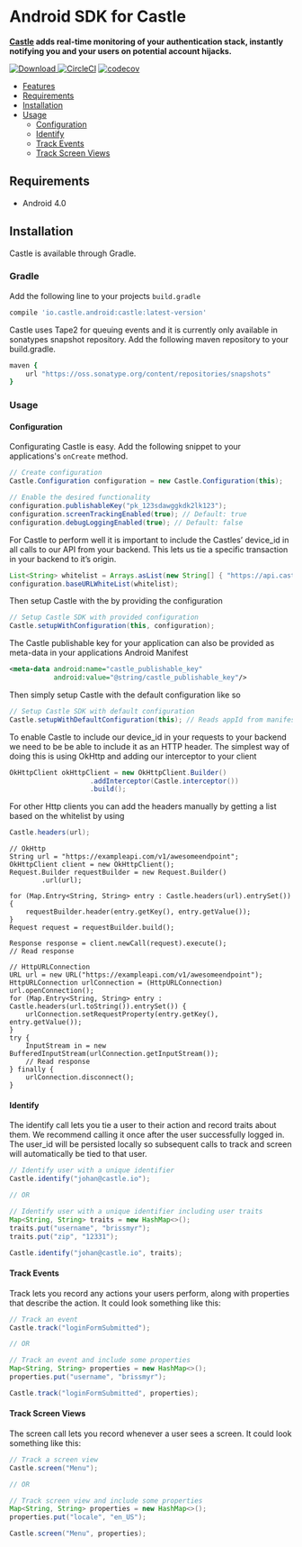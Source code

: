 # Android SDK for Castle

**[Castle](https://castle.io) adds real-time monitoring of your authentication stack, instantly notifying you and your users on potential account hijacks.**

[![Download](https://api.bintray.com/packages/castleintelligence/castle-android/castle/images/download.svg) ](https://bintray.com/castleintelligence/castle-android/castle/_latestVersion)
[![CircleCI](https://circleci.com/gh/castle/castle-android/tree/master.svg?style=svg)](https://circleci.com/gh/castle/castle-android/tree/master)
[![codecov](https://codecov.io/gh/castle/castle-android/branch/master/graph/badge.svg)](https://codecov.io/gh/castle/castle-android)

- [Features](#features)
- [Requirements](#requirements)
- [Installation](#installation)
- [Usage](#usage)
	- [Configuration](#configuration)
	- [Identify](#identify)
	- [Track Events](#track-events)
	- [Track Screen Views](#track-screen-views)

## Requirements

- Android 4.0

## Installation

Castle is available through Gradle.

### Gradle

Add the following line to your projects ```build.gradle```

```ruby
compile 'io.castle.android:castle:latest-version'
```

Castle uses Tape2 for queuing events and it is currently only available in sonatypes snapshot repository. Add the following maven repository to your build.gradle.

```ruby
maven {
	url "https://oss.sonatype.org/content/repositories/snapshots"
}
```

### Usage

#### Configuration

Configurating Castle is easy. Add the following snippet to your applications's ```onCreate``` method.

```java
// Create configuration
Castle.Configuration configuration = new Castle.Configuration(this);

// Enable the desired functionality
configuration.publishableKey("pk_123sdawggkdk2lk123");
configuration.screenTrackingEnabled(true); // Default: true
configuration.debugLoggingEnabled(true); // Default: false
```

For Castle to perform well it is important to include the Castles’ device_id in all calls to our API from your backend. This lets us tie a specific transaction in your backend to it’s origin.

```java
List<String> whitelist = Arrays.asList(new String[] { "https://api.castle.io/" });
configuration.baseURLWhiteList(whitelist);
```

Then setup Castle with the by providing the configuration

```java
// Setup Castle SDK with provided configuration
Castle.setupWithConfiguration(this, configuration);
```

The Castle publishable key for your application can also be provided as meta-data in your applications Android Manifest

```xml
<meta-data android:name="castle_publishable_key"
           android:value="@string/castle_publishable_key"/>
```

Then simply setup Castle with the default configuration like so

```java
// Setup Castle SDK with default configuration
Castle.setupWithDefaultConfiguration(this); // Reads appId from manifest meta tag
```

To enable Castle to include our device_id in your requests to your backend we need to be be able to include it as an HTTP header. The simplest way of doing this is using OkHttp and adding our interceptor to your client

```java
OkHttpClient okHttpClient = new OkHttpClient.Builder()
                    .addInterceptor(Castle.interceptor())
                    .build();
```

For other Http clients you can add the headers manually by getting a list based on the whitelist by using

```java
Castle.headers(url);
```
```
// OkHttp
String url = "https://exampleapi.com/v1/awesomeendpoint";
OkHttpClient client = new OkHttpClient();
Request.Builder requestBuilder = new Request.Builder()
        .url(url);

for (Map.Entry<String, String> entry : Castle.headers(url).entrySet()) {
    requestBuilder.header(entry.getKey(), entry.getValue());
}
Request request = requestBuilder.build();

Response response = client.newCall(request).execute();
// Read response
```
```
// HttpURLConnection
URL url = new URL("https://exampleapi.com/v1/awesomeendpoint");
HttpURLConnection urlConnection = (HttpURLConnection) url.openConnection();
for (Map.Entry<String, String> entry : Castle.headers(url.toString()).entrySet()) {
    urlConnection.setRequestProperty(entry.getKey(), entry.getValue());
}
try {
    InputStream in = new BufferedInputStream(urlConnection.getInputStream());
    // Read response
} finally {
    urlConnection.disconnect();
}
```
#### Identify

The identify call lets you tie a user to their action and record traits about them. We recommend calling it once after the user successfully logged in. The user_id will be persisted locally so subsequent calls to track and screen will automatically be tied to that user.

```java
// Identify user with a unique identifier
Castle.identify("johan@castle.io");

// OR

// Identify user with a unique identifier including user traits
Map<String, String> traits = new HashMap<>();
traits.put("username", "brissmyr");
traits.put("zip", "12331");

Castle.identify("johan@castle.io", traits);
```

#### Track Events

Track lets you record any actions your users perform, along with properties that describe the action. It could look something like this:

```java
// Track an event
Castle.track("loginFormSubmitted");

// OR

// Track an event and include some properties
Map<String, String> properties = new HashMap<>();
properties.put("username", "brissmyr");

Castle.track("loginFormSubmitted", properties);
```

#### Track Screen Views

The screen call lets you record whenever a user sees a screen. It could look something like this:

```java
// Track a screen view
Castle.screen("Menu");

// OR

// Track screen view and include some properties
Map<String, String> properties = new HashMap<>();
properties.put("locale", "en_US");

Castle.screen("Menu", properties);
```
